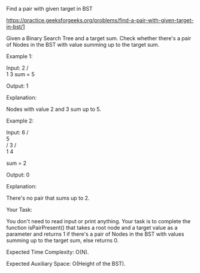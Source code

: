 Find a pair with given target in BST

https://practice.geeksforgeeks.org/problems/find-a-pair-with-given-target-in-bst/1

Given a Binary Search Tree and a target sum. Check whether there's a pair of Nodes in the BST with value summing up to the target sum. 

Example 1:

Input:
        2
      /   \
     1     3
sum = 5

Output: 1 

Explanation: 

Nodes with value 2 and 3 sum up to 5.

Example 2:

Input:
           6
          /    
         5     
        /
       3 
     /  \
    1    4
    
sum = 2

Output: 0 

Explanation: 

There's no pair that sums up to 2.

Your Task:

You don't need to read input or print anything. Your task is to complete the function isPairPresent() that takes a root node and a target value as a parameter and returns 1 if there's a pair of Nodes in the BST with values summing up to the target sum, else returns 0. 

Expected Time Complexity: O(N).

Expected Auxiliary Space: O(Height of the BST).
